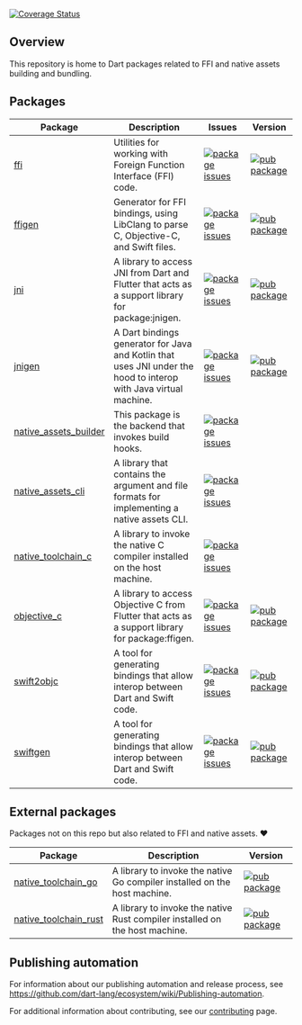 [![Coverage Status](https://coveralls.io/repos/github/dart-lang/native/badge.svg?branch=main)](https://coveralls.io/github/dart-lang/native?branch=main)

## Overview

This repository is home to Dart packages related to FFI and native assets
building and bundling.

## Packages

| Package | Description | Issues | Version |
| --- | --- | --- | --- |
| [ffi](pkgs/ffi/) | Utilities for working with Foreign Function Interface (FFI) code. | [![package issues](https://img.shields.io/badge/package:ffi-4774bc)](https://github.com/dart-lang/native/issues?q=is%3Aissue+is%3Aopen+label%3Apackage%3Affi) | [![pub package](https://img.shields.io/pub/v/ffi.svg)](https://pub.dev/packages/ffi) |
| [ffigen](pkgs/ffigen/) | Generator for FFI bindings, using LibClang to parse C, Objective-C, and Swift files. | [![package issues](https://img.shields.io/badge/package:ffigen-4774bc)](https://github.com/dart-lang/native/issues?q=is%3Aissue+is%3Aopen+label%3Apackage%3Affigen) | [![pub package](https://img.shields.io/pub/v/ffigen.svg)](https://pub.dev/packages/ffigen) |
| [jni](pkgs/jni/) | A library to access JNI from Dart and Flutter that acts as a support library for package:jnigen. | [![package issues](https://img.shields.io/badge/package:jni-4774bc)](https://github.com/dart-lang/native/issues?q=is%3Aissue+is%3Aopen+label%3Apackage%3Ajni) | [![pub package](https://img.shields.io/pub/v/jni.svg)](https://pub.dev/packages/jni) |
| [jnigen](pkgs/jnigen/) | A Dart bindings generator for Java and Kotlin that uses JNI under the hood to interop with Java virtual machine. | [![package issues](https://img.shields.io/badge/package:jnigen-4774bc)](https://github.com/dart-lang/native/issues?q=is%3Aissue+is%3Aopen+label%3Apackage%3Ajnigen) | [![pub package](https://img.shields.io/pub/v/jnigen.svg)](https://pub.dev/packages/jnigen) |
| [native_assets_builder](pkgs/native_assets_builder/) | This package is the backend that invokes build hooks. | [![package issues](https://img.shields.io/badge/package:native__assets__builder-4774bc)](https://github.com/dart-lang/native/issues?q=is%3Aissue+is%3Aopen+label%3Apackage%3Anative_assets_builder) |  |
| [native_assets_cli](pkgs/native_assets_cli/) | A library that contains the argument and file formats for implementing a native assets CLI. | [![package issues](https://img.shields.io/badge/package:native__assets__cli-4774bc)](https://github.com/dart-lang/native/issues?q=is%3Aissue+is%3Aopen+label%3Apackage%3Anative_assets_cli) |  |
| [native_toolchain_c](pkgs/native_toolchain_c/) | A library to invoke the native C compiler installed on the host machine. | [![package issues](https://img.shields.io/badge/package:native__toolchain__c-4774bc)](https://github.com/dart-lang/native/issues?q=is%3Aissue+is%3Aopen+label%3Apackage%3Anative_toolchain_c) |  |
| [objective_c](pkgs/objective_c/) | A library to access Objective C from Flutter that acts as a support library for package:ffigen. | [![package issues](https://img.shields.io/badge/package:objective__c-4774bc)](https://github.com/dart-lang/native/issues?q=is%3Aissue+is%3Aopen+label%3Apackage%3Aobjective_c) | [![pub package](https://img.shields.io/pub/v/objective_c.svg)](https://pub.dev/packages/objective_c) |
| [swift2objc](pkgs/swift2objc/) | A tool for generating bindings that allow interop between Dart and Swift code. | [![package issues](https://img.shields.io/badge/package:swift2objc-4774bc)](https://github.com/dart-lang/native/issues?q=is%3Aissue+is%3Aopen+label%3Apackage%3Aswift2objc) | [![pub package](https://img.shields.io/pub/v/swift2objc.svg)](https://pub.dev/packages/swift2objc) |
| [swiftgen](pkgs/swiftgen/) | A tool for generating bindings that allow interop between Dart and Swift code. | [![package issues](https://img.shields.io/badge/package:swiftgen-4774bc)](https://github.com/dart-lang/native/issues?q=is%3Aissue+is%3Aopen+label%3Apackage%3Aswiftgen) | [![pub package](https://img.shields.io/pub/v/swiftgen.svg)](https://pub.dev/packages/swiftgen) |

## External packages

Packages not on this repo but also related to FFI and native assets. ❤️

| Package | Description | Version |
| --- | --- | --- |
| [native_toolchain_go](https://github.com/csnewman/flutter-go-bridge/tree/master/native_toolchain_go) | A library to invoke the native Go compiler installed on the host machine. | [![pub package](https://img.shields.io/pub/v/native_toolchain_go.svg)](https://pub.dev/packages/native_toolchain_go) |
| [native_toolchain_rust](https://github.com/irondash/native_toolchain_rust) | A library to invoke the native Rust compiler installed on the host machine. | [![pub package](https://img.shields.io/pub/v/native_toolchain_rust.svg)](https://pub.dev/packages/native_toolchain_rust) |

## Publishing automation

For information about our publishing automation and release process, see
https://github.com/dart-lang/ecosystem/wiki/Publishing-automation.

For additional information about contributing, see our
[contributing](CONTRIBUTING.md) page.
